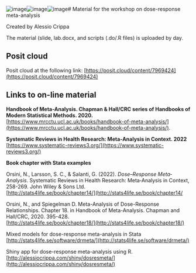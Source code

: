 ![image](https://github.com/alecri/drmeta_workshop_material/assets/5814311/8d13b27d-b355-43c4-a390-86944477cb99)![image](https://github.com/alecri/drmeta_workshop_material/assets/5814311/806f414a-f06f-4cc9-ad8a-26cf20a6a904)![image](https://github.com/alecri/drmeta_workshop_material/assets/5814311/9741778a-b612-4669-a6f0-f38681f746ce)# Material for the workshop on dose-response meta-analysis

Created by Alessio Crippa

The material (slide, lab.docx, and scripts (.do/.R files) is uploaded by day.

## Posit cloud  
Posit cloud at the following link: [https://posit.cloud/content/7969424](https://posit.cloud/content/7969424)


## Links to on-line material

**Handbook of Meta-Analysis. Chapman & Hall/CRC series of Handbooks of Modern Statistical Methods. 2020.**  
[https://www.mrcctu.ucl.ac.uk/books/handbook-of-meta-analysis/](https://www.mrcctu.ucl.ac.uk/books/handbook-of-meta-analysis/).  


**Systematic Reviews in Health Research: Meta‐Analysis in Context. 2022**
[https://www.systematic-reviews3.org/](https://www.systematic-reviews3.org/)


**Book chapter with Stata examples**

Orsini, N., Larsson, S. C., & Salanti, G. (2022). *Dose–Response Meta‐Analysis*. Systematic Reviews in Health Research: Meta‐Analysis
in Context, 258-269. John Wiley & Sons Ltd.  
[http://stats4life.se/book/chapter14/](http://stats4life.se/book/chapter14/

Orsini, N., and Spiegelman D. Meta-Analysis of Dose-Response Relationships. Chapter 18. in Handbook of Meta-Analysis. Chapman and Hall/CRC, 2020. 395-428.  
[http://stats4life.se/book/chapter18/](http://stats4life.se/book/chapter18/)

Mixed models for dose-response meta-analysis in Stata  
[http://stats4life.se/software/drmeta/](http://stats4life.se/software/drmeta/)

Shiny app for dose-response meta-analysis using R.
[http://alessiocrippa.com/shiny/dosresmeta/](http://alessiocrippa.com/shiny/dosresmeta/)
